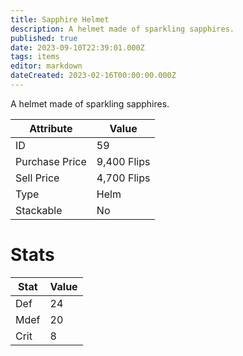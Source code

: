 ```yaml
---
title: Sapphire Helmet
description: A helmet made of sparkling sapphires.
published: true
date: 2023-09-10T22:39:01.000Z
tags: items
editor: markdown
dateCreated: 2023-02-16T00:00:00.000Z
---
```


A helmet made of sparkling sapphires.

|Attribute|Value|
|-|-|
|ID|59|
|Purchase Price|9,400 Flips|
|Sell Price|4,700 Flips|
|Type|Helm|
|Stackable|No|

# Stats
|Stat|Value|
|-|-|
|Def|24|
|Mdef|20|
|Crit|8|
